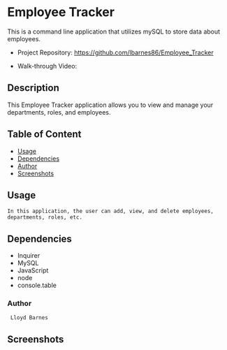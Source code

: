 # Employee Tracker
This is a command line application that utilizes mySQL to store data about employees.

- Project Repository: https://github.com/lbarnes86/Employee_Tracker

- Walk-through Video: 

## Description
This Employee Tracker application allows you to view and manage your departments, roles, and employees.

## Table of Content
- [Usage](#usage)
- [Dependencies](#dependencies)
- [Author](#author)
- [Screenshots](#screenshots)


## Usage
```
In this application, the user can add, view, and delete employees, departments, roles, etc.

```

## Dependencies
- Inquirer
- MySQL
- JavaScript
- node
- console.table

### Author 

```
 Lloyd Barnes

```

## Screenshots





